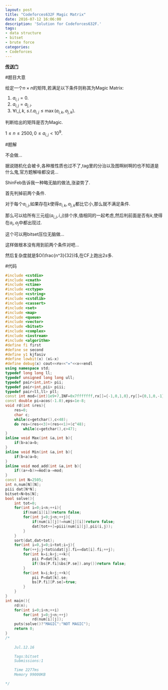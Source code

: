 ```yaml
---
layout: post
title: "Codeforces632F Magic Matrix"
date: 2016-07-12 16:06:00
description: 'Solution for Codeforces632F.'
tags:
- data structure
- bitset
- brute force
categories:
- Codeforces
---
```


[**传送门**](http://www.codeforces.com/problemset/problem/632/F)

#题目大意

给定一个$n\times n$的矩阵,若满足以下条件则称其为Magic Matrix:

1. $a_{i,i}=0.$
2. $a_{i,j}=a_{j,i}.$
3. $\forall i,j,k,~s.t.a_{i,j}\le \max(a_{i,k},a_{j,k}).$

判断给出的矩阵是否为Magic.

$1\le n\le2500,0\le a_{i,j}<10^9.$

#题解

不会做...

据说随机化会被卡,各种推性质也过不了,tag里的分治以及图啊树啊的也不知道是什么鬼,官方题解啥都没说...

ShinFeb告诉我一种略无脑的做法,涨姿势了.

首先判掉前两个条件.

对于每个$a_{i,j}$,如果存在$k$使得$a_{i,k},a_{j,k}$都比它小,那么就不满足条件.

那么可以给所有三元组$(a_{i,j},i,j)$排个序,值相同的一起考虑,然后判前面是否有$k$,使得在$a_i,a_j$中都出现过.

这个可以用bitset压位无脑做...

这样做根本没有用到前两个条件对吧...

然后复杂度就是$O(\frac{n^3}{32})$,在CF上跑出$2s$多.

#代码

```c++
#include <cstdio>
#include <cmath>
#include <ctime>
#include <cctype>
#include <cstring>
#include <cstdlib>
#include <cassert>
#include <set>
#include <map>
#include <queue>
#include <vector>
#include <bitset>
#include <complex>
#include <iostream>
#include <algorithm>
#define fi first
#define se second
#define y1 kjfasiv
#define lowbit(x) (x&-x)
#define debug(x) cout<<#x<<"="<<x<<endl
using namespace std;
typedef long long ll;
typedef unsigned long long ull;
typedef pair<int,int> pii;
typedef pair<int,pii> piii;
typedef pair<ll,ll> pll;
const int mod=(int)1e9+7,INF=0x7fffffff,rx[]={-1,0,1,0},ry[]={0,1,0,-1};
const double pi=acos(-1.0),eps=1e-8;
void rd(int &res){
    res=0;
    char c;
    while(c=getchar(),c<48);
    do res=(res<<3)+(res<<1)+(c^48);
        while(c=getchar(),c>47);
}
inline void Max(int &a,int b){
    if(b>a)a=b;
}
inline void Min(int &a,int b){
    if(b<a)a=b;
}
inline void mod_add(int &a,int b){
    if((a+=b)>=mod)a-=mod;
}
const int N=2505;
int n,num[N][N];
piii dat[N*N];
bitset<N>bs[N];
bool solve(){
    int tot=0;
    for(int i=0;i<n;++i){
        if(num[i][i])return false;
        for(int j=0;j<n;++j){
            if(num[i][j]!=num[j][i])return false;
            dat[tot++]=piii(num[i][j],pii(i,j));
        }
    }
    sort(dat,dat+tot);
    for(int i=0,j=0;i<tot;i=j){
        for(++j;j<tot&&dat[j].fi==dat[i].fi;++j);
        for(int k=i;k<j;++k){
            pii P=dat[k].se;
            if((bs[P.fi]&bs[P.se]).any())return false;
        }
        for(int k=i;k<j;++k){
            pii P=dat[k].se;
            bs[P.fi][P.se]=true;
        }
    }
}
int main(){
    rd(n);
    for(int i=0;i<n;++i)
        for(int j=0;j<n;++j)
            rd(num[i][j]);
    puts(solve()?"MAGIC":"NOT MAGIC");
    return 0;
}
/*
    
    Jul.12.16

    Tags:bitset
    Submissions:1

    Time 2277ms
    Memory 99000KB

*/

```
